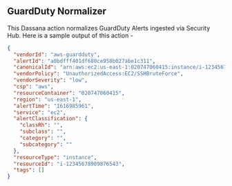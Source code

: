 ## GuardDuty Normalizer

This Dassana action normalizes GuardDuty Alerts ingested via Security Hub. Here is a sample output of this action -

```json
{
  "vendorId": "aws-guardduty",
  "alertId": "a0bdfff401df680ce958b027abe1c311",
  "canonicalId": "arn:aws:ec2:us-east-1:020747060415:instance/i-12345678909876543",
  "vendorPolicy": "UnauthorizedAccess:EC2/SSHBruteForce",
  "vendorSeverity": "low",
  "csp": "aws",
  "resourceContainer": "020747060415",
  "region": "us-east-1",
  "alertTime": "1616985961",
  "service": "ec2",
  "alertClassification": {
    "classRh": "",
    "subclass": "",
    "category": "",
    "subcategory": ""
  },
  "resourceType": "instance",
  "resourceId": "i-12345678909876543",
  "tags": []
}
```

